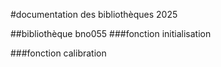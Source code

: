 #documentation des bibliothèques 2025

##bibliothèque bno055
###fonction initialisation

###fonction calibration


